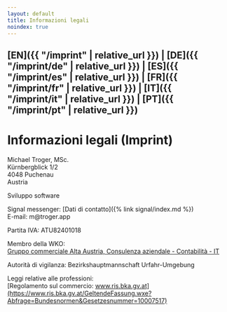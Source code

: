 ```yaml
---
layout: default
title: Informazioni legali
noindex: true
---
```

## [EN]({{ "/imprint" | relative_url }}) | [DE]({{ "/imprint/de" | relative_url }}) | [ES]({{ "/imprint/es" | relative_url }}) | [FR]({{ "/imprint/fr" | relative_url }}) | [IT]({{ "/imprint/it" | relative_url }}) | [PT]({{ "/imprint/pt" | relative_url }})

# Informazioni legali (Imprint)

Michael Troger, MSc.  
Kürnbergblick 1/2  
4048 Puchenau  
Austria  
  
Sviluppo software  
  
Signal messenger: [Dati di contatto]({% link signal/index.md %})  
E-mail: &#109;&#64;&#116;&#114;&#111;&#103;&#101;&#114;&#46;&#97;&#112;&#112;  
  
Partita IVA: ATU82401018  
  
Membro della WKO:  
[Gruppo commerciale Alta Austria, Consulenza aziendale - Contabilità - IT](https://firmen.wko.at/michael-troger/oberösterreich/?firmaid=993ab01c-72c8-4943-8355-31b67b78de6c)  
  
Autorità di vigilanza: Bezirkshauptmannschaft Urfahr-Umgebung  
  
Leggi relative alle professioni:  
[Regolamento sul commercio: www.ris.bka.gv.at](https://www.ris.bka.gv.at/GeltendeFassung.wxe?Abfrage=Bundesnormen&Gesetzesnummer=10007517)
